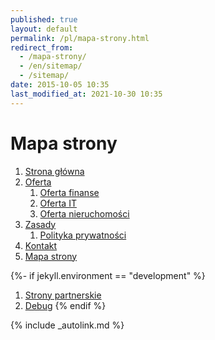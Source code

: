 ```yaml
---
published: true
layout: default
permalink: /pl/mapa-strony.html
redirect_from:
  - /mapa-strony/
  - /en/sitemap/
  - /sitemap/
date: 2015-10-05 10:35
last_modified_at: 2021-10-30 10:35
---
```


# Mapa strony

1. [Strona główna](/pl/)
1. [Oferta](/pl/oferta/)
    1. [Oferta finanse](/pl/oferta/finanse/)
    1. [Oferta IT](/pl/oferta/it.html)
    1. [Oferta nieruchomości](/pl/oferta/nieruchomosci)
1. [Zasady](/pl/zasady)
    1. [Polityka prywatności](/pl/zasady/polityka-prywatnosci.html)
1. [Kontakt](/pl/kontakt.html)
1. [Mapa strony](/pl/mapa-strony.html)

{%- if jekyll.environment == "development" %}
1. [Strony partnerskie](/pl/strony-partnerskie.html)
1. [Debug](/_debug.html)
{% endif %}

{% include _autolink.md %}
